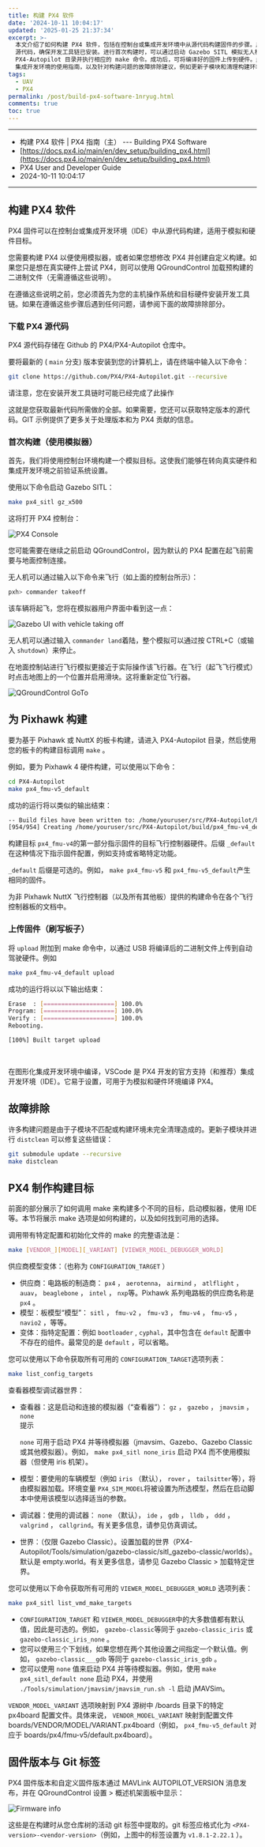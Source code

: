 ```yaml
---
title: 构建 PX4 软件
date: '2024-10-11 10:04:17'
updated: '2025-01-25 21:37:34'
excerpt: >-
  本文介绍了如何构建 PX4 软件，包括在控制台或集成开发环境中从源代码构建固件的步骤。用户首先需要下载 PX4
  源代码，确保开发工具链已安装。进行首次构建时，可以通过启动 Gazebo SITL 模拟无人机飞行，验证系统设置。在为 Pixhawk 硬件构建时，进入
  PX4-Autopilot 目录并执行相应的 make 命令。成功后，可将编译好的固件上传到硬件。此外，提供了 VSCode
  集成开发环境的使用指南，以及针对构建问题的故障排除建议，例如更新子模块和清理构建环境。最后，概述了调用 make 的完整语法及可用的构建目标。
tags:
  - UAV
  - PX4
permalink: /post/build-px4-software-1nryug.html
comments: true
toc: true
---
```




---

* 构建 PX4 软件 | PX4 指南（主） --- Building PX4 Software
* [https://docs.px4.io/main/en/dev_setup/building_px4.html](https://docs.px4.io/main/en/dev_setup/building_px4.html)
* PX4 User and Developer Guide
* 2024-10-11 10:04:17

---

## 构建 PX4 软件

PX4 固件可以在控制台或集成开发环境（IDE）中从源代码构建，适用于模拟和硬件目标。

您需要构建 PX4 以便使用模拟器，或者如果您想修改 PX4 并创建自定义构建。如果您只是想在真实硬件上尝试 PX4，则可以使用 QGroundControl 加载预构建的二进制文件（无需遵循这些说明）。

在遵循这些说明之前，您必须首先为您的主机操作系统和目标硬件安装开发工具链。如果在遵循这些步骤后遇到任何问题，请参阅下面的故障排除部分。

### 下载 PX4 源代码

PX4 源代码存储在 Github 的 PX4/PX4-Autopilot 仓库中。

要将最新的 ( `main`​ 分支) 版本安装到您的计算机上，请在终端中输入以下命令：

```sh
git clone https://github.com/PX4/PX4-Autopilot.git --recursive
```

请注意，您在安装开发工具链时可能已经完成了此操作

这就是您获取最新代码所需做的全部。如果需要，您还可以获取特定版本的源代码。GIT 示例提供了更多关于处理版本和为 PX4 贡献的信息。

### 首次构建（使用模拟器）

首先，我们将使用控制台环境构建一个模拟目标。这使我们能够在转向真实硬件和集成开发环境之前验证系统设置。

使用以下命令启动 Gazebo SITL：

```sh
make px4_sitl gz_x500
```

这将打开 PX4 控制台：

​![PX4 Console](assets/console_gazebo.1HYlL2vW-20241011100417-7hafouq.png)​

您可能需要在继续之前启动 QGroundControl，因为默认的 PX4 配置在起飞前需要与地面控制连接。

无人机可以通过输入以下命令来飞行（如上面的控制台所示）：

```sh
pxh> commander takeoff
```

该车辆将起飞，您将在模拟器用户界面中看到这一点：

​![Gazebo UI with vehicle taking off](assets/gazebo_takeoff.CxeFn6fJ-20241011100417-egxshgp.png)​

无人机可以通过输入 `commander land`​ 着陆，整个模拟可以通过按 CTRL+C（或输入 `shutdown`​ ）来停止。

在地面控制站进行飞行模拟更接近于实际操作该飞行器。在飞行（起飞飞行模式）时点击地图上的一个位置并启用滑块。这将重新定位飞行器。

​![QGroundControl GoTo](assets/qgc_goto.BTsEWZBV-20241011100417-im3mo74.jpg)​

## 为 Pixhawk 构建

要为基于 Pixhawk 或 NuttX 的板卡构建，请进入 PX4-Autopilot 目录，然后使用您的板卡的构建目标调用 `make`​ 。

例如，要为 Pixhawk 4 硬件构建，可以使用以下命令：

```sh
cd PX4-Autopilot
make px4_fmu-v5_default
```

成功的运行将以类似的输出结束：

```sh
-- Build files have been written to: /home/youruser/src/PX4-Autopilot/build/px4_fmu-v4_default
[954/954] Creating /home/youruser/src/PX4-Autopilot/build/px4_fmu-v4_default/px4_fmu-v4_default.px4
```

构建目标 `px4_fmu-v4`​ 的第一部分指示固件的目标飞行控制器硬件。后缀 `_default`​ 在这种情况下指示固件配置，例如支持或省略特定功能。

​`_default`​ 后缀是可选的。例如， `make px4_fmu-v5`​ 和 `px4_fmu-v5_default`​ 产生相同的固件。

为非 Pixhawk NuttX 飞行控制器（以及所有其他板）提供的构建命令在各个飞行控制器板的文档中。

### 上传固件（刷写板子）

将 `upload`​ 附加到 make 命令中，以通过 USB 将编译后的二进制文件上传到自动驾驶硬件。例如

```sh
make px4_fmu-v4_default upload
```

成功的运行将以以下输出结束：

```sh
Erase  : [====================] 100.0%
Program: [====================] 100.0%
Verify : [====================] 100.0%
Rebooting.

[100%] Built target upload
```

‍

在图形化集成开发环境中编译，VSCode 是 PX4 开发的官方支持（和推荐）集成开发环境（IDE）。它易于设置，可用于为模拟和硬件环境编译 PX4。

## 故障排除

许多构建问题是由于子模块不匹配或构建环境未完全清理造成的。更新子模块并进行 `distclean`​ 可以修复这些错误：

```sh
git submodule update --recursive
make distclean
```

## PX4 制作构建目标

前面的部分展示了如何调用 make 来构建多个不同的目标，启动模拟器，使用 IDE 等。本节将展示 make 选项是如何构建的，以及如何找到可用的选择。

调用带有特定配置和初始化文件的 make 的完整语法是：

```sh
make [VENDOR_][MODEL][_VARIANT] [VIEWER_MODEL_DEBUGGER_WORLD]
```

供应商模型变体：（也称为 `CONFIGURATION_TARGET`​ ）

* 供应商：电路板的制造商： `px4`​ ， `aerotenna`​ ， `airmind`​ ， `atlflight`​ ， `auav`​ ， `beaglebone`​ ， `intel`​ ， `nxp`​ 等。Pixhawk 系列电路板的供应商名称是 `px4`​ 。
* 模型：板模型“模型”： `sitl`​ ， `fmu-v2`​ ， `fmu-v3`​ ， `fmu-v4`​ ， `fmu-v5`​ ， `navio2`​ ，等等。
* 变体：指特定配置：例如 `bootloader`​ , `cyphal`​ ，其中包含在 `default`​ 配置中不存在的组件。最常见的是 `default`​ ，可以省略。

您可以使用以下命令获取所有可用的 `CONFIGURATION_TARGET`​ 选项列表：

```sh
make list_config_targets
```

查看器模型调试器世界：

* 查看器：这是启动和连接的模拟器（“查看器”）： `gz`​ ， `gazebo`​ ， `jmavsim`​ ， `none`​  
  提示

  ​`none`​ 可用于启动 PX4 并等待模拟器（jmavsim、Gazebo、Gazebo Classic 或其他模拟器）。例如， `make px4_sitl none_iris`​ 启动 PX4 而不使用模拟器（但使用 iris 机架）。
* 模型：要使用的车辆模型（例如 `iris`​ （默认）， `rover`​ ， `tailsitter`​ 等），将由模拟器加载。环境变量 `PX4_SIM_MODEL`​ 将被设置为所选模型，然后在启动脚本中使用该模型以选择适当的参数。
* 调试器：使用的调试器： `none`​ （默认）， `ide`​ ， `gdb`​ ， `lldb`​ ， `ddd`​ ， `valgrind`​ ， `callgrind`​ 。有关更多信息，请参见仿真调试。
* 世界：（仅限 Gazebo Classic）。设置加载的世界（PX4-Autopilot/Tools/simulation/gazebo-classic/sitl\_gazebo-classic/worlds）。默认是 empty.world。有关更多信息，请参见 Gazebo Classic \> 加载特定世界。

您可以使用以下命令获取所有可用的 `VIEWER_MODEL_DEBUGGER_WORLD`​ 选项列表：

```sh
make px4_sitl list_vmd_make_targets
```

* ​`CONFIGURATION_TARGET`​ 和 `VIEWER_MODEL_DEBUGGER`​ 中的大多数值都有默认值，因此是可选的。例如， `gazebo-classic`​ 等同于 `gazebo-classic_iris`​ 或 `gazebo-classic_iris_none`​ 。
* 您可以使用三个下划线，如果您想在两个其他设置之间指定一个默认值。例如， `gazebo-classic___gdb`​ 等同于 `gazebo-classic_iris_gdb`​ 。
* 您可以使用 `none`​ 值来启动 PX4 并等待模拟器。例如，使用 `make px4_sitl_default none`​ 启动 PX4，并使用 `./Tools/simulation/jmavsim/jmavsim_run.sh -l`​ 启动 jMAVSim。

​`VENDOR_MODEL_VARIANT`​ 选项映射到 PX4 源树中 /boards 目录下的特定 px4board 配置文件。具体来说， `VENDOR_MODEL_VARIANT`​ 映射到配置文件 boards/VENDOR/MODEL/VARIANT.px4board（例如， `px4_fmu-v5_default`​ 对应于 boards/px4/fmu-v5/default.px4board）。

## 固件版本与 Git 标签

PX4 固件版本和自定义固件版本通过 MAVLink AUTOPILOT\_VERSION 消息发布，并在 QGroundControl 设置 \> 概述机架面板中显示：

​![Firmware info](assets/qgc_setup_summary_airframe_firmware.CcZm2RSp-20241011100417-tuhoyq9.jpg)​

这些是在构建时从您仓库树的活动 git 标签中提取的。git 标签应格式化为 `<PX4-version>-<vendor-version>`​ （例如，上图中的标签设置为 `v1.8.1-2.22.1`​ ）。
